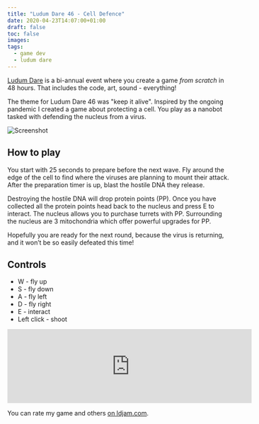 ```yaml
---
title: "Ludum Dare 46 - Cell Defence"
date: 2020-04-23T14:07:00+01:00
draft: false
toc: false
images:
tags:
  - game dev
  - ludum dare
---
```


[Ludum Dare](https://ldjam.com/events/ludum-dare/rules) is a bi-annual event where you create a game _from scratch_ in 48 hours. That includes the code, art, sound - everything!

The theme for Ludum Dare 46 was "keep it alive". Inspired by the ongoing pandemic I created a game about protecting a cell. You play as a nanobot tasked with defending the nucleus from a virus.

![Screenshot](/ludum-dare/46-screenshot.png)

## How to play

You start with 25 seconds to prepare before the next wave. Fly around the edge of the cell to find where the viruses are planning to mount their attack. After the preparation timer is up, blast the hostile DNA they release.

Destroying the hostile DNA will drop protein points (PP). Once you have collected all the protein points head back to the nucleus and press E to interact. The nucleus allows you to purchase turrets with PP. Surrounding the nucleus are 3 mitochondria which offer powerful upgrades for PP.

Hopefully you are ready for the next round, because the virus is returning, and it won’t be so easily defeated this time!

## Controls

- W - fly up
- S - fly down
- A - fly left
- D - fly right
- E - interact
- Left click - shoot

<iframe src="https://itch.io/embed/616671?linkback=true&amp;dark=true" width="552" height="167" frameborder="0"><a href="https://mrbenshef.itch.io/cell-defence">Cell Defence by mrbenshef</a></iframe>

You can rate my game and others [on ldjam.com](https://ldjam.com/events/ludum-dare/46/cell-defence).
